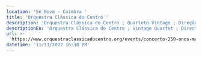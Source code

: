 ```yaml
---
location: 'Sé Nova - Coimbra '
title: 'Orquestra Clássica do Centro '
description: 'Orquestra Clássica do Centro ; Quarteto Vintage ; Direção: Sergio Alapont '
descriptionEn: 'Orquestra Clássica do Centro ; Vintage Quartet ; Direction: Sergio Alapont '
url: >-
  https://www.orquestraclassicadocentro.org/events/concerto-250-anos-musica-portuguesa/
dateTime: '11/13/2022 16:30 PM'
---
```


